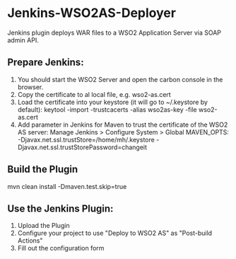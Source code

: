Jenkins-WSO2AS-Deployer
=======================
Jenkins plugin deploys WAR files to a WSO2 Application Server via SOAP admin API.

Prepare Jenkins:
----------------
1. You should start the WSO2 Server and open the carbon console in the browser. 
2. Copy the certificate to al local file, e.g. wso2-as.cert
3. Load the certificate into your keystore (it will go to ~/.keystore by default):
   keytool -import -trustcacerts -alias wso2as-key -file wso2-as.cert
4. Add parameter in Jenkins for Maven to trust the certificate of the WSO2 AS server: Manage Jenkins > Configure System > Global MAVEN_OPTS:
  -Djavax.net.ssl.trustStore=/home/mh/.keystore -Djavax.net.ssl.trustStorePassword=changeit

Build the Plugin
----------------
mvn clean install -Dmaven.test.skip=true

Use the Jenkins Plugin:
----------------------
1. Upload the Plugin
2. Configure your project to use "Deploy to WSO2 AS" as "Post-build Actions"
3. Fill out the configuration form